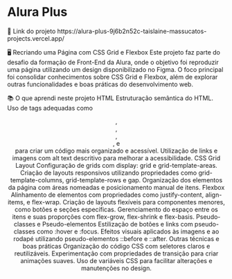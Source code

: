 <h1>Alura Plus</h1>
🔗 Link do projeto
https://alura-plus-9j6b2n52c-taislaine-massucatos-projects.vercel.app/

🖥️ Recriando uma Página com CSS Grid e Flexbox
Este projeto faz parte do desafio da formação de Front-End da Alura, onde o objetivo foi reproduzir uma página utilizando um design disponibilizado no Figma.
O foco principal foi consolidar conhecimentos sobre CSS Grid e Flexbox, além de explorar outras funcionalidades e boas práticas do desenvolvimento web.

📚 O que aprendi neste projeto
HTML
Estruturação semântica do HTML.
Uso de tags adequadas como <header>, <main>, <footer>, <section>, e <article> para criar um código mais organizado e acessível.
Utilização de links e imagens com alt text descritivo para melhorar a acessibilidade.
CSS
Grid Layout
Configuração de grids com display: grid e grid-template-areas.
Criação de layouts responsivos utilizando propriedades como grid-template-columns, grid-template-rows e gap.
Organização dos elementos da página com áreas nomeadas e posicionamento manual de itens.
Flexbox
Alinhamento de elementos com propriedades como justify-content, align-items, e flex-wrap.
Criação de layouts flexíveis para componentes menores, como botões e seções específicas.
Gerenciamento do espaço entre os itens e suas proporções com flex-grow, flex-shrink e flex-basis.
Pseudo-classes e Pseudo-elementos
Estilização de botões e links com pseudo-classes como :hover e :focus.
Efeitos visuais aplicados às imagens e ao rodapé utilizando pseudo-elementos ::before e ::after.
Outras técnicas e boas práticas
Organização do código CSS com seletores claros e reutilizáveis.
Experimentação com propriedades de transição para criar animações suaves.
Uso de variáveis CSS para facilitar alterações e manutenções no design.
